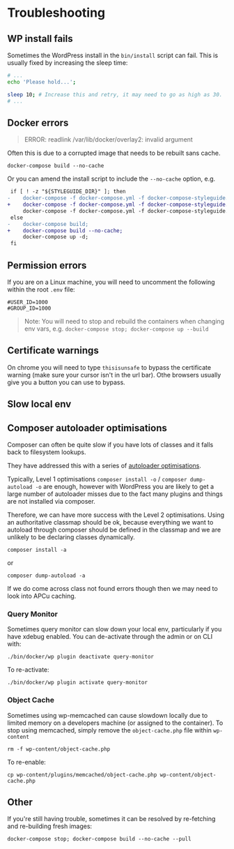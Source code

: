 # Troubleshooting

## WP install fails

Sometimes the WordPress install in the `bin/install` script can fail. This is usually fixed by increasing the sleep time:

```bash
# ...
echo 'Please hold...';

sleep 10; # Increase this and retry, it may need to go as high as 30.
# ...
```

## Docker errors

> ERROR: readlink /var/lib/docker/overlay2: invalid argument

Often this is due to a corrupted image that needs to be rebuilt sans cache.

`docker-compose build --no-cache`

Or you can amend the install script to include the `--no-cache` option, e.g.

```diff
 if [ ! -z "${STYLEGUIDE_DIR}" ]; then
-    docker-compose -f docker-compose.yml -f docker-compose-styleguide.yml build;
+    docker-compose -f docker-compose.yml -f docker-compose-styleguide.yml build --no-cache;
     docker-compose -f docker-compose.yml -f docker-compose-styleguide.yml up -d;
 else
-    docker-compose build;
+    docker-compose build --no-cache;
     docker-compose up -d;
 fi
```

## Permission errors

If you are on a Linux machine, you will need to uncomment the following within the root `.env` file:

```
#USER_ID=1000
#GROUP_ID=1000
```

> Note: You will need to stop and rebuild the containers when changing env vars, e.g. `docker-compose stop; docker-compose up --build`

## Certificate warnings

On chrome you will need to type `thisisunsafe` to bypass the certificate warning (make sure your cursor isn't in the url bar). Othe browsers usually give you a button you can use to bypass.

## Slow local env

## Composer autoloader optimisations

Composer can often be quite slow if you have lots of classes and it falls back to filesystem lookups.

They have addressed this with a series of [autoloader optimisations](https://getcomposer.org/doc/articles/autoloader-optimization.md).

Typically, Level 1 optimisations `composer install -o` / `composer dump-autoload -o` are enough, however with WordPress you are likely to get a large number of autoloader misses due to the fact many plugins and things are not installed via composer.

Therefore, we can have more success with the Level 2 optimisations. Using an authoritative classmap should be ok, because everything we want to autoload through composer should be defined in the classmap and we are unlikely to be declaring classes dynamically.

`composer install -a`

or

`composer dump-autoload -a`

If we do come across class not found errors though then we may need to look into APCu caching.

### Query Monitor

Sometimes query monitor can slow down your local env, particularly if you have xdebug enabled. You can de-activate through the admin or on CLI with:

`./bin/docker/wp plugin deactivate query-monitor`

To re-activate:

`./bin/docker/wp plugin activate query-monitor`

### Object Cache

Sometimes using wp-memcached can cause slowdown locally due to limited memory on a developers machine (or assigned to the container). To stop using memcached, simply remove the `object-cache.php` file within `wp-content`

`rm -f wp-content/object-cache.php`

To re-enable:

`cp wp-content/plugins/memcached/object-cache.php wp-content/object-cache.php`

## Other

If you're still having trouble, sometimes it can be resolved by re-fetching and re-building fresh images:

`docker-compose stop; docker-compose build --no-cache --pull`

